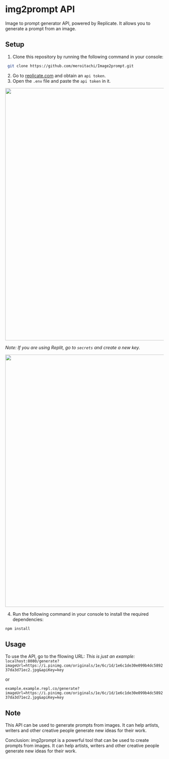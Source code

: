 # img2prompt API

Image to prompt generator API, powered by Replicate. It allows you to generate a prompt from an image.
## Setup
1. Clone this repository by running the following command in your console:
```bash
 git clone https://github.com/meroitachi/Image2prompt.git
 ```
2. Go to [replicate.com](https://replicate.com/account/api-tokens) and obtain an ``api token``.
3. Open the ``.env`` file and paste the `api token` in it.

<img src="https://i.postimg.cc/59p97pmR/Picsart-23-11-01-03-32-43-529.jpg" width="800"/>



*Note: If you are using Replit, go to `secrets` and create a new key.* 

<img src="https://i.postimg.cc/8cy17P5S/Picsart-23-11-01-03-47-36-969.png" width="800"/>


4. Run the following command in your console to install the required dependencies:
```bash
npm install
```
## Usage
To use the API, go to the fllowing URL:
*This is just an example:*
`localhost:8080/generate?imageUrl=https://i.pinimg.com/originals/1e/6c/1d/1e6c1de30e099b4dc589237da3d71ec2.jpg&apiKey=key` 

or 

`example.example.repl.co/generate?imageUrl=https://i.pinimg.com/originals/1e/6c/1d/1e6c1de30e099b4dc589237da3d71ec2.jpg&apiKey=key`

## Note
This API can be used to generate prompts from images. It can help artists, writers and other creative people generate new ideas for their work.

Conclusion:
img2prompt is a powerful tool that can be used to create prompts from images. It can help artists, writers and other creative people generate new ideas for their work.
